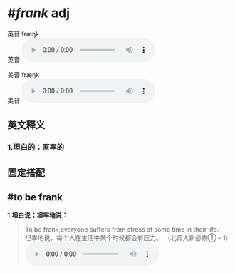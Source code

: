 # ***\#frank*** adj
英音 fræŋk  
英音
<audio src="./media/frank1_AAC.aac" controls="controls"></audio>

美音 fræŋk  
美音
<audio src="./media/frank2_AAC.aac" controls="controls"></audio>



  

英文释义
---
### 1.**坦白的；直率的**  


固定搭配
---
## \#to be frank
1.**坦白说；坦率地说：**  

 > To be frank,everyone suffers from stress at some time in their life.  
 > 坦率地说，每个人在生活中某个时候都会有压力。  （北师大新必修① – 1）  
<audio src="./media/To be frank,everyone suffers from stress at some time in their life2_AAC.aac" controls="controls"></audio>


